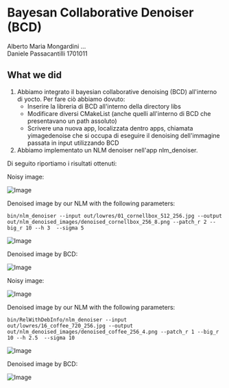 # Bayesan Collaborative Denoiser (BCD)

Alberto Maria Mongardini ...  <br/>
Daniele Passacantilli 1701011

## What we did
1. Abbiamo integrato il bayesian collaborative denoising (BCD) all'interno di yocto. Per fare ciò abbiamo dovuto:
    * Inserire la libreria di BCD all'interno della directory libs
    * Modificare diversi CMakeList (anche quelli all'interno di BCD che presentavano un path assoluto)
    * Scrivere una nuova app, localizzata dentro apps, chiamata yimagedenoise che si occupa di eseguire il denoising dell'immagine passata in input utilizzando BCD
2. Abbiamo implementato un NLM denoiser nell'app nlm_denoiser.

Di seguito riportiamo i risultati ottenuti:

Noisy image:

![Image](out/lowres/01_cornellbox_512_256.jpg)

Denoised image by our NLM with the following parameters:

```
bin/nlm_denoiser --input out/lowres/01_cornellbox_512_256.jpg --output out/nlm_denoised_images/denoised_cornellbox_256_8.png --patch_r 2 --big_r 10 --h 3  --sigma 5
```

![Image](out/nlm_denoised_images/denoised_cornellbox_256_8.png)

Denoised image by BCD:

![Image](out/bcd_denoised_images/01_cornellbox_512_256_denoised.png)




Noisy image:

![Image](out/lowres/16_coffee_720_256.jpg)

Denoised image by our NLM with the following parameters:

```
bin/RelWithDebInfo/nlm_denoiser --input out/lowres/16_coffee_720_256.jpg --output out/nlm_denoised_images/denoised_coffee_256_4.png --patch_r 1 --big_r 10 --h 2.5  --sigma 10
```

![Image](out/nlm_denoised_images/denoised_coffee_256_4.png)

Denoised image by BCD:

![Image](out/bcd_denoised_images/16_coffee_720_64_denoised.png)

